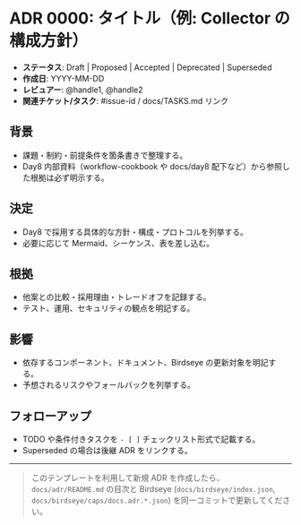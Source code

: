 # ADR 0000: タイトル（例: Collector の構成方針）

- **ステータス**: Draft | Proposed | Accepted | Deprecated | Superseded
- **作成日**: YYYY-MM-DD
- **レビュアー**: @handle1, @handle2
- **関連チケット/タスク**: #issue-id / docs/TASKS.md リンク

## 背景
- 課題・制約・前提条件を箇条書きで整理する。
- Day8 内部資料（workflow-cookbook や docs/day8 配下など）から参照した根拠は必ず明示する。

## 決定
- Day8 で採用する具体的な方針・構成・プロトコルを列挙する。
- 必要に応じて Mermaid、シーケンス、表を差し込む。

## 根拠
- 他案との比較・採用理由・トレードオフを記録する。
- テスト、運用、セキュリティの観点を明記する。

## 影響
- 依存するコンポーネント、ドキュメント、Birdseye の更新対象を明記する。
- 予想されるリスクやフォールバックを列挙する。

## フォローアップ
- TODO や条件付きタスクを `- [ ]` チェックリスト形式で記載する。
- Superseded の場合は後継 ADR をリンクする。

---

> このテンプレートを利用して新規 ADR を作成したら、`docs/adr/README.md` の目次と Birdseye (`docs/birdseye/index.json`, `docs/birdseye/caps/docs.adr.*.json`) を同一コミットで更新してください。
